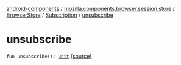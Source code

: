[android-components](../../../index.md) / [mozilla.components.browser.session.store](../../index.md) / [BrowserStore](../index.md) / [Subscription](index.md) / [unsubscribe](./unsubscribe.md)

# unsubscribe

`fun unsubscribe(): `[`Unit`](https://kotlinlang.org/api/latest/jvm/stdlib/kotlin/-unit/index.html) [(source)](https://github.com/mozilla-mobile/android-components/blob/master/components/browser/state/src/main/java/mozilla/components/browser/session/store/BrowserStore.kt#L99)